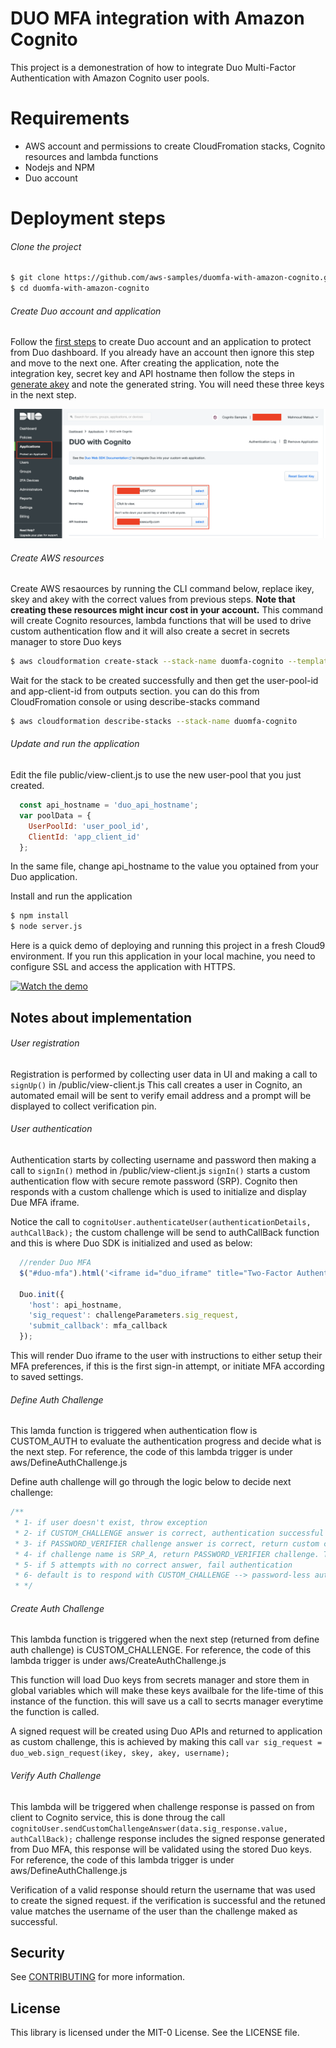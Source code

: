 # DUO MFA integration with Amazon Cognito

This project is a demonestration of how to integrate Duo Multi-Factor Authentication with Amazon Cognito user pools.

# Requirements
- AWS account and permissions to create CloudFromation stacks, Cognito resources and lambda functions
- Nodejs and NPM
- Duo account

# Deployment steps
###### Clone the project
```sh
$ git clone https://github.com/aws-samples/duomfa-with-amazon-cognito.git
$ cd duomfa-with-amazon-cognito
```
###### Create Duo account and application
Follow the [first steps] to create Duo account and an application to protect from Duo dashboard. If you already have an account then ignore this step and move to the next one.
After creating the application, note the integration key, secret key and API hostname then follow the steps in [generate akey] and note the generated string. You will need these three keys in the next step.

![Duo App Screenshot](img/duo-app.png?raw=true "Duo Application")

###### Create AWS resources
Create AWS resaources by running the CLI command below, replace ikey, skey and akey with the correct values from previous steps. **Note that creating these resources might incur cost in your account.**
This command will create Cognito resources, lambda functions that will be used to drive custom authentication flow and it will also create a secret in secrets manager to store Duo keys 
```sh
$ aws cloudformation create-stack --stack-name duomfa-cognito --template-body file://aws/UserPoolTemplate.yaml --capabilities CAPABILITY_AUTO_EXPAND CAPABILITY_IAM CAPABILITY_NAMED_IAM --parameters ParameterKey=DUOIntegrationKey,ParameterValue=ikey ParameterKey=DUOSecretKey,ParameterValue=skey ParameterKey=DUOAKey,ParameterValue=akey
```
Wait for the stack to be created successfully and then get the user-pool-id and app-client-id from outputs section. you can do this from CloudFromation console or using describe-stacks command
```sh
$ aws cloudformation describe-stacks --stack-name duomfa-cognito 
```
###### Update and run the application
Edit the file public/view-client.js to use the new user-pool that you just created.
```javascript
  const api_hostname = 'duo_api_hostname';
  var poolData = {
    UserPoolId: 'user_pool_id',
    ClientId: 'app_client_id'
  };
```
In the same file, change api_hostname to the value you optained from your Duo application.

Install and run the application
```sh
$ npm install
$ node server.js
```

Here is a quick demo of deploying and running this project in a fresh Cloud9 environment. If you run this application in your local machine, you need to configure SSL and access the application with HTTPS.

[![Watch the demo](https://duomfa-with-amazon-cognito.s3-us-west-2.amazonaws.com/Duo-MFA-with-cognito.gif)](https://duomfa-with-amazon-cognito.s3-us-west-2.amazonaws.com/Duo-MFA-with-cognito.mp4)

   [First Steps]: <https://duo.com/docs/duoweb#first-steps>
   [Generate akey]: <https://duo.com/docs/duoweb#1.-generate-an-akey>

## Notes about implementation
###### User registration
Registration is performed by collecting user data in UI and making a call to `signUp()` in /public/view-client.js
This call creates a user in Cognito, an automated email will be sent to verify email address and a prompt will be displayed to collect verification pin.
###### User authentication
Authentication starts by collecting username and password then making a call to `signIn()` method in /public/view-client.js
`signIn()` starts a custom authentication flow with secure remote password (SRP). Cognito then responds with a custom challenge which is used to initialize and display Due MFA iframe.

Notice the call to `cognitoUser.authenticateUser(authenticationDetails, authCallBack);` the custom challenge will be send to authCallBack function and this is where Duo SDK is initialized and used as below:

```javascript
  //render Duo MFA
  $("#duo-mfa").html('<iframe id="duo_iframe" title="Two-Factor Authentication" </iframe>');
    
  Duo.init({
    'host': api_hostname,
    'sig_request': challengeParameters.sig_request,
    'submit_callback': mfa_callback
  });
```
This will render Duo iframe to the user with instructions to either setup their MFA preferences, if this is the first sign-in attempt, or initiate MFA according to saved settings.

###### Define Auth Challenge
This lamda function is triggered when authentication flow is CUSTOM_AUTH to evaluate the authentication progress and decide what is the next step. For reference, the code of this lambda trigger is under aws/DefineAuthChallenge.js

Define auth challenge will go through the logic below to decide next challenge:

```javascript
/**
 * 1- if user doesn't exist, throw exception
 * 2- if CUSTOM_CHALLENGE answer is correct, authentication successful
 * 3- if PASSWORD_VERIFIER challenge answer is correct, return custom challenge. This is usually the 2nd step in SRP authentication
 * 4- if challenge name is SRP_A, return PASSWORD_VERIFIER challenge. This is usually the first step in SRP authentication
 * 5- if 5 attempts with no correct answer, fail authentication
 * 6- default is to respond with CUSTOM_CHALLENGE --> password-less authentication
 * */
```

###### Create Auth Challenge
This lambda function is triggered when the next step (returned from define auth challenge) is CUSTOM_CHALLENGE. For reference, the code of this lambda trigger is under aws/CreateAuthChallenge.js

This function will load Duo keys from secrets manager and store them in global variables which will make these keys availbale for the life-time of this instance of the function. this will save us a call to secrts manager everytime the function is called.

A signed request will be created using Duo APIs and returned to application as custom challenge, this is achieved by making this call `var sig_request = duo_web.sign_request(ikey, skey, akey, username);`
###### Verify Auth Challenge
This lambda will be triggered when challenge response is passed on from client to Cognito service, this is done throug the call `cognitoUser.sendCustomChallengeAnswer(data.sig_response.value, authCallBack);` 
challenge response includes the signed response generated from Duo MFA, this response will be validated using the stored Duo keys. For reference, the code of this lambda trigger is under aws/DefineAuthChallenge.js

Verification of a valid response should return the username that was used to create the signed request. if the verification is successful and the retuned value matches the username of the user than the challenge maked as successful.
## Security

See [CONTRIBUTING](CONTRIBUTING.md#security-issue-notifications) for more information.

## License

This library is licensed under the MIT-0 License. See the LICENSE file.


